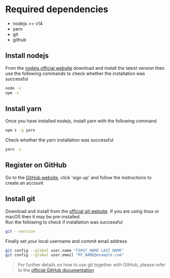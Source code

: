 # Required dependencies

- nodejs >= v14
- yarn
- git
- github

## Install nodejs

From the [nodejs official website](https://nodejs.org/en/) download and install the latest version then use the following commands to check whether the installation was successful

```sh
node -v
npm -v
```

## Install yarn

Once you have installed nodejs, install yarn with the following command

```sh
npm i -g yarn
```

Check whether the yarn installation was successful

```sh
yarn -v
```

## Register on GitHub

Go to the [GitHub website](https://github.com/), click 'sign up' and follow the instructions to create an account

## Install git

Download and install from the [official git website](https://git-scm.com/). If you are using linux or macOS then it may be pre-installed.  
Run the following to check if installation was successful

```sh
git --version
```

Finally set your local username and commit email address

```sh
git config --global user.name "FIRST_NAME LAST_NAME"
git config --global user.email "MY_NAME@example.com"
```

> For further details on how to use git together with GitHub, please refer to the [official GitHub documentation](https://docs.github.com/en/get-started/quickstart/set-up-git)
